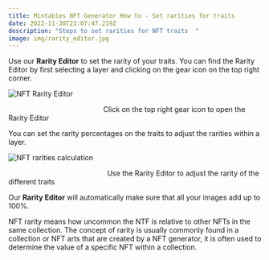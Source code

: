 ```yaml
---
title: Mintables NFT Generator How to - Set rarities for traits
date: 2022-11-30T23:07:47.219Z
description: "Steps to set rarities for NFT traits  "
image: img/rarity_editor.jpg
---
```

Use our **Rarity Editor** to set the rarity of your traits. You can find the Rarity Editor by first selecting a layer and clicking on the gear icon on the top right corner.

![NFT Rarity Editor](https://i0.wp.com/info.mintables.club/wp-content/uploads/2022/04/image-4.png?resize=980%2C635&ssl=1 "NFT Rarity Editor")

                                                Click on the top right gear icon to open the Rarity Editor

You can set the rarity percentages on the traits to adjust the rarities within a layer.

![NFT rarities calculation ](https://i0.wp.com/info.mintables.club/wp-content/uploads/2022/04/image-3.png?resize=980%2C630&ssl=1 "NFT rarities calculation ")

                                                  Use the Rarity Editor to adjust the rarity of the different traits

Our **Rarity Editor** will automatically make sure that all your images add up to 100%.

NFT rarity means how uncommon the NTF is relative to other NFTs in the same collection. The concept of rarity is usually commonly found in a collection or NFT arts that are created by a NFT generator, it is often used to determine the value of a specific NFT within a collection.